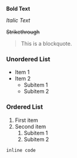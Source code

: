 **Bold Text**

*Italic Text*

~~Strikethrough~~

> This is a blockquote.

### Unordered List
- Item 1
- Item 2
    - Subitem 1
    - Subitem 2

### Ordered List
1. First item
2. Second item
    1. Subitem 1
    2. Subitem 2

`inline code`